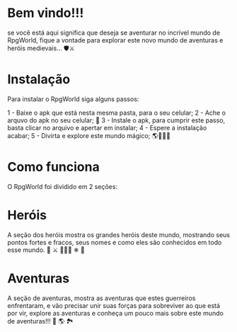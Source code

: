 # Bem vindo!!!

se você está aqui significa que deseja se aventurar no incrível mundo de RpgWorld, fique a vontade para explorar este novo mundo de aventuras e heróis medievais... 🛡⚔

# Instalação
Para instalar o RpgWorld siga alguns passos:

1 - Baixe o apk que está nesta mesma pasta, para o seu celular;
2 - Ache o arquvo do apk no seu celular; 📱
3 - Instale o apk, para cumprir este passo, basta clicar no arquivo e apertar em instalar;
4 - Espere a instalação acabar;
5 - Divirta e explore este mundo mágico; 🌎🧙🏻‍♂️

# Como funciona

O RpgWorld foi dividido em 2 seções:


# Heróis

A seção dos heróis mostra os grandes heróis deste mundo, mostrando seus pontos fortes e fracos, seus nomes e 
como eles são conhecidos em todo esse mundo. 🐲 ⚔ 🧙🏻‍♂️ ❄ 🦎

# Aventuras

A seção de aventuras, mostra as aventuras que estes guerreiros enfrentaram, e vão precisar unir suas 
forças para sobreviver ao que está por vir, explore as aventuras e 
conheça um pouco mais sobre este mundo de aventuras!!! 🐎 🌎 🏞